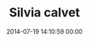 ---
title: "Silvia calvet"
date: 2014-07-19 14:10:59 00:00
permalink: /silviacalvet
twitter: "@silviacalvet"
likes: [2357,1432]
id: 2311
gravatar: "http://www.gravatar.com/avatar/686dc5a3c8c60074c3435b1bef501f63"
---